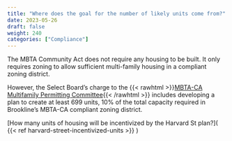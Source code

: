 ```yaml
---
title: "Where does the goal for the number of likely units come from?"
date: 2023-05-26
draft: false
weight: 240
categories: ["Compliance"]
---
```

The MBTA Community Act does not require any housing to be built. It only requires zoning to allow sufficient multi-family housing in a compliant zoning district.

However, the Select Board’s charge to the {{< rawhtml >}}<a href="https://www.brooklinema.gov/3608/MBTA-CA-Multifamily-Permitting-Committee" target="_new">MBTA-CA Multifamily Permitting Committee</a>{{< /rawhtml >}} includes developing a plan to create at least 699 units, 10% of the total capacity required in Brookline’s MBTA-CA compliant zoning district.

[How many units of housing will be incentivized by the Harvard St plan?]( {{< ref harvard-street-incentivized-units >}} ) 
